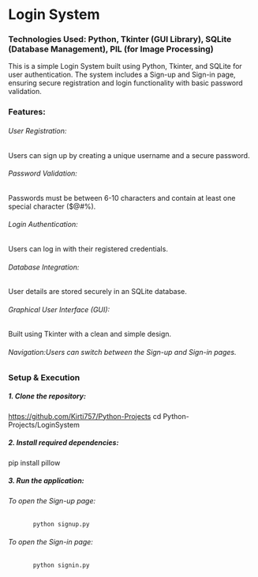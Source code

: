 # Login System

### Technologies Used: Python, Tkinter (GUI Library), SQLite (Database Management), PIL (for Image Processing)
This is a simple Login System built using Python, Tkinter, and SQLite for user authentication. The system includes a Sign-up and Sign-in page, ensuring secure registration and login functionality with basic password validation.

### Features:

###### User Registration:
Users can sign up by creating a unique username and a secure password.
###### Password Validation:
Passwords must be between 6-10 characters and contain at least one special character ($@#%).
###### Login Authentication:
Users can log in with their registered credentials.
###### Database Integration:
User details are stored securely in an SQLite database.
###### Graphical User Interface (GUI):
Built using Tkinter with a clean and simple design.
###### Navigation:Users can switch between the Sign-up and Sign-in pages.

### Setup & Execution
##### 1. Clone the repository:
https://github.com/Kirti757/Python-Projects
cd Python-Projects/LoginSystem
##### 2. Install required dependencies:
pip install pillow
##### 3. Run the application:
 ###### To open the Sign-up page:
           python signup.py
 ###### To open the Sign-in page:
           python signin.py

